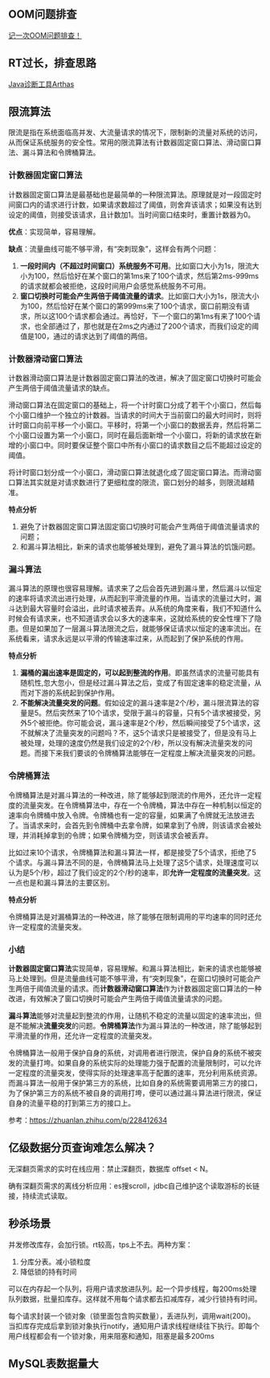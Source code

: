 ## OOM问题排查

[记一次OOM问题排查！](https://mp.weixin.qq.com/s?__biz=Mzg2OTY1NzY0MQ==&mid=2247486106&idx=1&sn=0d528efad06f0a1440e02983bf336bca&chksm=ce98f7dcf9ef7ecafee10115f1d29bfba56dd8bf694122dd2cb69a53f333b2242522f88aa92e&token=1360123733&lang=zh_CN#rd)



## RT过长，排查思路

[Java诊断工具Arthas](https://mp.weixin.qq.com/s/TnLl2OW9XJLSZihcpgP7VQ)



## 限流算法

限流是指在系统面临高并发、大流量请求的情况下，限制新的流量对系统的访问，从而保证系统服务的安全性。常用的限流算法有计数器固定窗口算法、滑动窗口算法、漏斗算法和令牌桶算法。

### 计数器固定窗口算法

计数器固定窗口算法是最基础也是最简单的一种限流算法。原理就是对一段固定时间窗口内的请求进行计数，如果请求数超过了阈值，则舍弃该请求；如果没有达到设定的阈值，则接受该请求，且计数加1。当时间窗口结束时，重置计数器为0。

**优点**：实现简单，容易理解。

**缺点**：流量曲线可能不够平滑，有“突刺现象”，这样会有两个问题：

1. **一段时间内（不超过时间窗口）系统服务不可用**。比如窗口大小为1s，限流大小为100，然后恰好在某个窗口的第1ms来了100个请求，然后第2ms-999ms的请求就都会被拒绝，这段时间用户会感觉系统服务不可用。
2. **窗口切换时可能会产生两倍于阈值流量的请求**。比如窗口大小为1s，限流大小为100，然后恰好在某个窗口的第999ms来了100个请求，窗口前期没有请求，所以这100个请求都会通过。再恰好，下一个窗口的第1ms有来了100个请求，也全部通过了，那也就是在2ms之内通过了200个请求，而我们设定的阈值是100，通过的请求达到了阈值的两倍。

### 计数器滑动窗口算法

计数器滑动窗口算法是计数器固定窗口算法的改进，解决了固定窗口切换时可能会产生两倍于阈值流量请求的缺点。

滑动窗口算法在固定窗口的基础上，将一个计时窗口分成了若干个小窗口，然后每个小窗口维护一个独立的计数器。当请求的时间大于当前窗口的最大时间时，则将计时窗口向前平移一个小窗口。平移时，将第一个小窗口的数据丢弃，然后将第二个小窗口设置为第一个小窗口，同时在最后面新增一个小窗口，将新的请求放在新增的小窗口中。同时要保证整个窗口中所有小窗口的请求数目之后不能超过设定的阈值。

将计时窗口划分成一个小窗口，滑动窗口算法就退化成了固定窗口算法。而滑动窗口算法其实就是对请求数进行了更细粒度的限流，窗口划分的越多，则限流越精准。

**特点分析**

1. 避免了计数器固定窗口算法固定窗口切换时可能会产生两倍于阈值流量请求的问题；
2. 和漏斗算法相比，新来的请求也能够被处理到，避免了漏斗算法的饥饿问题。

### 漏斗算法

漏斗算法的原理也很容易理解。请求来了之后会首先进到漏斗里，然后漏斗以恒定的速率将请求流出进行处理，从而起到平滑流量的作用。当请求的流量过大时，漏斗达到最大容量时会溢出，此时请求被丢弃。从系统的角度来看，我们不知道什么时候会有请求来，也不知道请求会以多大的速率来，这就给系统的安全性埋下了隐患。但是如果加了一层漏斗算法限流之后，就能够保证请求以恒定的速率流出。在系统看来，请求永远是以平滑的传输速率过来，从而起到了保护系统的作用。

**特点分析**

1. **漏桶的漏出速率是固定的，可以起到整流的作用**。即虽然请求的流量可能具有随机性,忽大忽小，但是经过漏斗算法之后，变成了有固定速率的稳定流量，从而对下游的系统起到保护作用。
2. **不能解决流量突发的问题**。假如设定的漏斗速率是2个/秒，漏斗限流算法的容量是5。然后突然来了10个请求，受限于漏斗的容量，只有5个请求被接受，另外5个被拒绝。你可能会说，漏斗速率是2个/秒，然后瞬间接受了5个请求，这不就解决了流量突发的问题吗？不，这5个请求只是被接受了，但是没有马上被处理，处理的速度仍然是我们设定的2个/秒，所以没有解决流量突发的问题。而接下来我们要谈的令牌桶算法能够在一定程度上解决流量突发的问题。

### 令牌桶算法

令牌桶算法是对漏斗算法的一种改进，除了能够起到限流的作用外，还允许一定程度的流量突发。在令牌桶算法中，存在一个令牌桶，算法中存在一种机制以恒定的速率向令牌桶中放入令牌。令牌桶也有一定的容量，如果满了令牌就无法放进去了。当请求来时，会首先到令牌桶中去拿令牌，如果拿到了令牌，则该请求会被处理，并消耗掉拿到的令牌；如果令牌桶为空，则该请求会被丢弃。

比如过来10个请求，令牌桶算法和漏斗算法一样，都是接受了5个请求，拒绝了5个请求。与漏斗算法不同的是，令牌桶算法马上处理了这5个请求，处理速度可以认为是5个/秒，超过了我们设定的2个/秒的速率，即**允许一定程度的流量突发**。这一点也是和漏斗算法的主要区别。

**特点分析**

令牌桶算法是对漏桶算法的一种改进，除了能够在限制调用的平均速率的同时还允许一定程度的流量突发。

### 小结

**计数器固定窗口算法**实现简单，容易理解。和漏斗算法相比，新来的请求也能够被马上处理到。但是流量曲线可能不够平滑，有“突刺现象”，在窗口切换时可能会产生两倍于阈值流量的请求。而**计数器滑动窗口算法**作为计数器固定窗口算法的一种改进，有效解决了窗口切换时可能会产生两倍于阈值流量请求的问题。

**漏斗算法**能够对流量起到整流的作用，让随机不稳定的流量以固定的速率流出，但是不能解决**流量突发**的问题。**令牌桶算法**作为漏斗算法的一种改进，除了能够起到平滑流量的作用，还允许一定程度的流量突发。

令牌桶算法一般用于保护自身的系统，对调用者进行限流，保护自身的系统不被突发的流量打垮。如果自身的系统实际的处理能力强于配置的流量限制时，可以允许一定程度的流量突发，使得实际的处理速率高于配置的速率，充分利用系统资源。而漏斗算法一般用于保护第三方的系统，比如自身的系统需要调用第三方的接口，为了保护第三方的系统不被自身的调用打垮，便可以通过漏斗算法进行限流，保证自身的流量平稳的打到第三方的接口上。

参考：https://zhuanlan.zhihu.com/p/228412634



## 亿级数据分页查询难怎么解决？

无深翻页需求的实时在线应用：禁止深翻页，数据库 offset <  N。

确有深翻页需求的离线分析应用：es搜scroll，jdbc自己维护这个读取游标的长链接，持续流式读取。



## 秒杀场景

并发修改库存，会加行锁。rt较高，tps上不去。两种方案：

1. 分库分表。减小锁粒度
2. 降低锁的持有时间

可以在内存起一个队列，将用户请求放进队列。起一个异步线程，每200ms处理队列数据，批量扣库存。这样就不用每个请求都去扣减库存，减少行锁持有时间。

每个请求封装一个锁对象（锁里面包含购买数量），丢进队列，调用wait(200)。当扣库存完成后拿到锁对象执行notify，通知用户请求线程继续往下执行。即每个用户线程都会有一个锁对象，用来阻塞和通知，阻塞是最多200ms



## MySQL表数据量大
